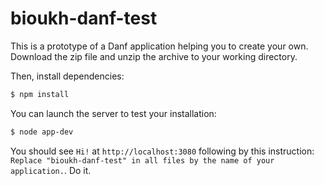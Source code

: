 bioukh-danf-test
======

This is a prototype of a Danf application helping you to create your own.
Download the zip file and unzip the archive to your working directory.

Then, install dependencies:
```sh
$ npm install
```

You can launch the server to test your installation:
```sh
$ node app-dev
```

You should see `Hi!` at `http://localhost:3080` following by this instruction:
`Replace "bioukh-danf-test" in all files by the name of your application.`. Do it.